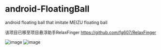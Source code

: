 # android-FloatingBall
android floating ball that imitate MEIZU floating ball

该项目已移至项目悬浮助手RelaxFinger <https://github.com/fg607/RelaxFinger>

![image](http://img.blog.csdn.net/20150926114954243) ![image](http://img.blog.csdn.net/20150926162930955)
